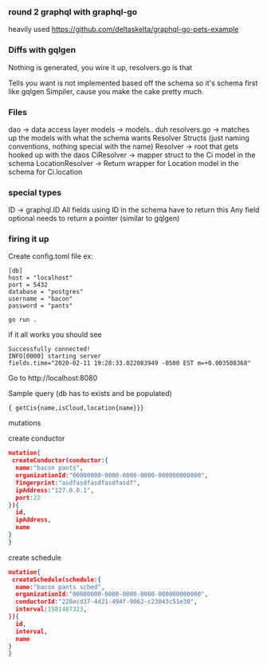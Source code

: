 ### round 2 graphql with graphql-go
heavily used
https://github.com/deltaskelta/graphql-go-pets-example


### Diffs with gqlgen
Nothing is generated, you wire it up, resolvers.go is that 

Tells you want is not implemented based off the schema so it's schema first like gqlgen
Simpiler, cause you make the cake pretty much.


### Files
dao -> data access layer
models -> models.. duh
resolvers.go -> matches up the models with what the schema wants
Resolver Structs (just naming conventions, nothing special with the name)
Resolver -> root that gets hooked up with the daos
CiResolver -> mapper struct to the Ci model in the schema
LocationResolver -> Return wrapper for Location model in the schema for Ci.location



### special types
ID -> graphql.ID
All fields using ID in the schema have to return this
Any field optional needs to return a pointer (similar to gqlgen)

### firing it up
Create config.toml file
ex:

```
[db]
host = "localhost"
port = 5432
database = "postgres"
username = "bacon"
password = "pants"
```


```
go run .
```

if it all works you should see

```
Successfully connected!
INFO[0000] starting server                               fields.time="2020-02-11 19:28:33.022083949 -0500 EST m=+0.003508368"

```

Go to http://localhost:8080


Sample query (db has to exists and be populated)

```
{ getCis{name,isCloud,location{name}}}
```


mutations

create conductor
```json
mutation{
 createConductor(conductor:{
  name:"bacon pants",
  organizationId:"00000000-0000-0000-0000-000000000000",
  fingerprint:"asdfasdfasdfasdfasdf",
  ipAddress:"127.0.0.1",
  port:22
}){
  id,
  ipAddress,
  name
}
}
```


create schedule
```json
mutation{
 createSchedule(schedule:{
  name:"bacon pants sched",
  organizationId:"00000000-0000-0000-0000-000000000000",
  conductorId:"228ecd37-4d21-494f-9062-c23043c51e30",
  interval:1581487323,
}){
  id,
  interval,
  name
}
}
```

